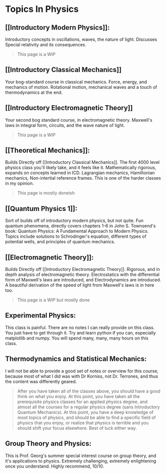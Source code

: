 # Topics In Physics
## [[Introductory Modern Physics]]:
Introductory concepts in oscillations, waves, the nature of light. Discusses Special relativity and its consequences. 

> This page is a WIP
## [[Introductory Classical Mechanics]]
Your bog-standard course in classical mechanics. Force, energy, and mechanics of motion. Rotational motion, mechanical waves and a touch of thermodynamics at the end.
## [[Introductory Electromagnetic Theory]]
Your second bog standard course, in electromagnetic theory. Maxwell's laws in integral form, circuits, and the wave nature of light. 

> This page is a WIP
## [[Theoretical Mechanics]]:
Builds Directly off [[Introductory Classical Mechanics]]. The first 4000 level physics class you'll likely take, and it feels like it. Mathematically rigorous, expands on concepts learned in ICD. Lagrangian mechanics, Hamiltonian mechanics, Non-intertial reference frames. This is one of the harder classes in my opinion.

> This page is mostly doneish
## [[Quantum Physics 1]]:
Sort of builds off of introductory modern physics, but not quite. Fun quantum phenomena, directly covers chapters 1-6 in John S. Townsend's book: Quantum Physics: A Fundamental Approach to Modern Physics. Topics include solutions to Schrodinger's equation, different types of potential wells, and principles of quantum mechanics.

## [[Electromagnetic Theory]]:
Builds Directly off [[Introductory Electromagnetic Theory]]. Rigorous, and in depth analysis of electromagnetic theory. Electrostatics with the differential form of Maxwell's laws are introduced, and Electrodynamics are introduced. A beautiful derivation of the speed of light from Maxwell's laws is in here too. 

> This page is a WIP but mostly done
## Experimental Physics:
This class is painful. There are no notes I can really provide on this class. You just have to get through it. Try and learn python if you can, especially matplotlib and numpy. You will spend many, many, many hours on this class. 

## Thermodynamics and Statistical Mechanics:
I will not be able to provide a good set of notes or overview for this course, because most of what I did was with Dr Korniss, not Dr. Terrones, and thus the content was differently geared. 


> After you have taken all of the classes above, you should have a good think on what you enjoy. At this point, you have taken all the prerequisite physics classes for an applied physics degree, and almost all the courses for a regular physics degree (sans Introductory Quantum Mechanics). At this point, you have a deep knowledge of most topics of physics, and should be able to find a specific field of physics that you enjoy, or realize that physics is terrible and you should shift your focus elsewhere. Best of luck either way. 

## Group Theory and Physics: 
This is Prof. Georg's summer special interest course on group theory, and it's applications to physics. Extremely challenging, extremely enlightening once you understand. Highly recommend, 10/10. 









